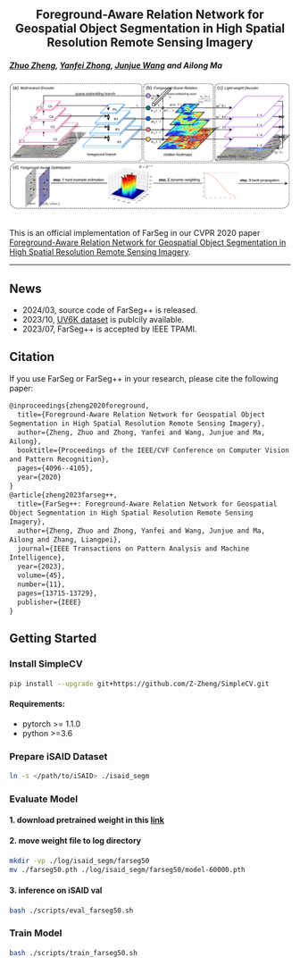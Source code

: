 <h2 align="center">Foreground-Aware Relation Network for Geospatial Object Segmentation in High Spatial Resolution Remote Sensing Imagery</h2>
<!-- <h5 align="center">Foreground-Aware Relation Network for Geospatial Object Segmentation in High Spatial Resolution Remote Sensing Imagery</h5> -->



<h5><a href="http://zhuozheng.top/">Zhuo Zheng</a>, <a href="http://rsidea.whu.edu.cn/">Yanfei Zhong</a>, <a href="https://junjue-wang.github.io/homepage/">Junjue Wang</a> and Ailong Ma</h5>


<div align="center">
  <img src="https://raw.githubusercontent.com/Z-Zheng/images_repo/master/farseg.png"><br><br>
</div>

This is an official implementation of FarSeg in our CVPR 2020 paper [Foreground-Aware Relation Network for Geospatial Object Segmentation in High Spatial Resolution Remote Sensing Imagery](https://openaccess.thecvf.com/content_CVPR_2020/papers/Zheng_Foreground-Aware_Relation_Network_for_Geospatial_Object_Segmentation_in_High_Spatial_CVPR_2020_paper.pdf).

---------------------
## News
- 2024/03, source code of FarSeg++ is released.
- 2023/10, [UV6K dataset](https://zenodo.org/record/8404754) is publcily available.
- 2023/07, FarSeg++ is accepted by IEEE TPAMI.

## Citation
If you use FarSeg or FarSeg++ in your research, please cite the following paper:
```text
@inproceedings{zheng2020foreground,
  title={Foreground-Aware Relation Network for Geospatial Object Segmentation in High Spatial Resolution Remote Sensing Imagery},
  author={Zheng, Zhuo and Zhong, Yanfei and Wang, Junjue and Ma, Ailong},
  booktitle={Proceedings of the IEEE/CVF Conference on Computer Vision and Pattern Recognition},
  pages={4096--4105},
  year={2020}
}
@article{zheng2023farseg++,
  title={FarSeg++: Foreground-Aware Relation Network for Geospatial Object Segmentation in High Spatial Resolution Remote Sensing Imagery},
  author={Zheng, Zhuo and Zhong, Yanfei and Wang, Junjue and Ma, Ailong and Zhang, Liangpei},
  journal={IEEE Transactions on Pattern Analysis and Machine Intelligence},
  year={2023},
  volume={45},
  number={11},
  pages={13715-13729},
  publisher={IEEE}
}
```

## Getting Started
### Install SimpleCV

```bash
pip install --upgrade git+https://github.com/Z-Zheng/SimpleCV.git
```

#### Requirements:
- pytorch >= 1.1.0
- python >=3.6

### Prepare iSAID Dataset

```bash
ln -s </path/to/iSAID> ./isaid_segm
```

### Evaluate Model
#### 1. download pretrained weight in this [link](https://github.com/Z-Zheng/FarSeg/releases/download/v1.0/farseg50.pth)

#### 2. move weight file to log directory
```bash
mkdir -vp ./log/isaid_segm/farseg50
mv ./farseg50.pth ./log/isaid_segm/farseg50/model-60000.pth
```
#### 3. inference on iSAID val
```bash
bash ./scripts/eval_farseg50.sh
```

### Train Model
```bash
bash ./scripts/train_farseg50.sh
```


